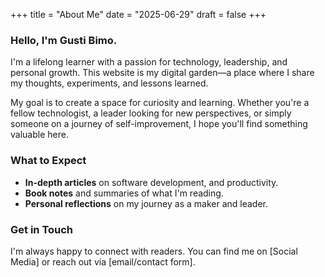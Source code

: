 +++
title = "About Me"
date = "2025-06-29"
draft = false
+++

### Hello, I'm Gusti Bimo.

I'm a lifelong learner with a passion for technology, leadership, and personal growth. This website is my digital garden—a place where I share my thoughts, experiments, and lessons learned.

My goal is to create a space for curiosity and learning. Whether you're a fellow technologist, a leader looking for new perspectives, or simply someone on a journey of self-improvement, I hope you'll find something valuable here.

### What to Expect

*   **In-depth articles** on software development, and productivity.
*   **Book notes** and summaries of what I'm reading.
*   **Personal reflections** on my journey as a maker and leader.

### Get in Touch

I'm always happy to connect with readers. You can find me on [Social Media] or reach out via [email/contact form].